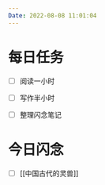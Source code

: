 ```yaml
---
Date: 2022-08-08 11:01:04
---
```


# 每日任务
- [ ] 阅读一小时
- [ ] 写作半小时
- [ ] 整理闪念笔记


# 今日闪念
- [ ] [[中国古代的灵兽]]


